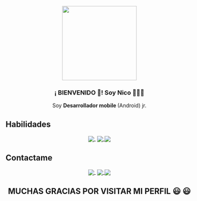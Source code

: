 
<p align="center" width="300">
      <img align="center" width="200" src="https://media-exp1.licdn.com/dms/image/C4D03AQEO0jRli09USw/profile-displayphoto-shrink_800_800/0/1651447976346?e=1663804800&v=beta&t=oIwGVclHr2Qk0g5U_S9ZbnWtN8v_TLTTdWQVFEpPTqA" 
    />
     <h3 align="center">¡ BIENVENIDO 👋!  Soy Nico 👨🏻‍💻</h3>
</p> 
<p align="center">Soy <strong>Desarrollador mobile </strong>(Android) jr.<br/>


## Habilidades

<p align="center">
   <a href="" target="blank" style='margin-right:4px'>
    <img align="center" src="https://img.shields.io/badge/Kotlin-0095D5?&style=for-the-badge&logo=kotlin&logoColor=white"   />
  </a>
  <a href="" target="blank">
    <img align="center" src="https://img.shields.io/badge/Android-3DDC84?style=for-the-badge&logo=android&logoColor=white"  />
  </a>
  <a href="" target="blank">
    <img align="center" src="https://img.shields.io/badge/Android_Studio-3DDC84?style=for-the-badge&logo=android-studio&logoColor=white"  />
  </a>
  
  </div>
  
  
## Contactame

<div align="center">

<p align="center">
   <a href="https://www.linkedin.com/in/nicolas-fuentes-garcia-7997a1236/" target="blank" style='margin-right:4px'>
    <img align="center" src="https://img.shields.io/badge/LinkedIn-0077B5?style=for-the-badge&logo=linkedin&logoColor=white"   />
  </a>
  <a href="https://www.instagram.com/nicoofuentes04/" target="blank">
    <img align="center" src="https://img.shields.io/badge/Instagram-E4405F?style=for-the-badge&logo=instagram&logoColor=white"   />
  </a>
  <a href="https://twitter.com/NicoFuentes06" target="blank">
    <img align="center" src="https://img.shields.io/badge/Twitter-1DA1F2?style=for-the-badge&logo=twitter&logoColor=white" />
  </a>
  
  </div>
<div align="center">

  
  ## MUCHAS GRACIAS POR VISITAR MI PERFIL 😃 😃

